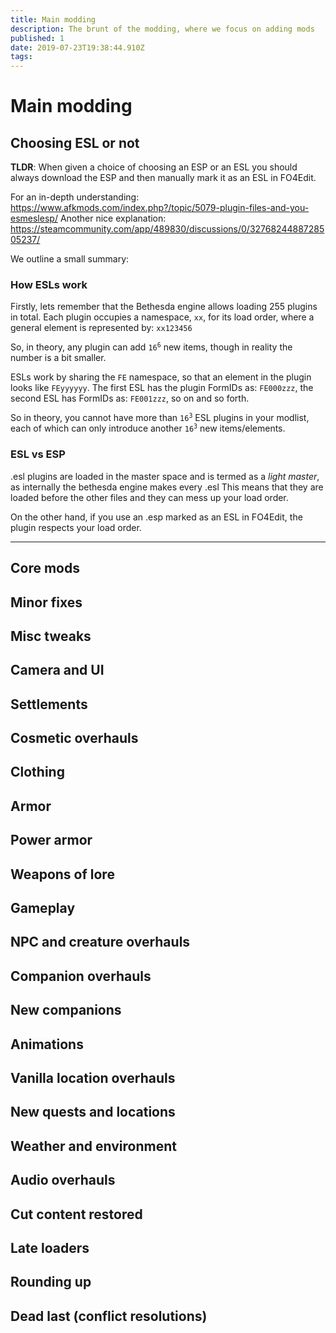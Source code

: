 ```yaml
---
title: Main modding
description: The brunt of the modding, where we focus on adding mods
published: 1
date: 2019-07-23T19:38:44.910Z
tags: 
---
```


# Main modding
## Choosing ESL or not

**TLDR**: When given a choice of choosing an ESP or an ESL you should always download the ESP and then manually mark it as an ESL in FO4Edit.

For an in-depth understanding: https://www.afkmods.com/index.php?/topic/5079-plugin-files-and-you-esmeslesp/
Another nice explanation: https://steamcommunity.com/app/489830/discussions/0/3276824488728505237/

We outline a small summary:

### How ESLs work

Firstly, lets remember that the Bethesda engine allows loading 255 plugins in total.
Each plugin occupies a namespace, `xx`, for its load order, where a general element is represented by: `xx123456`

So, in theory, any plugin can add <code>16<sup>6</sup></code> new items, though in reality the number is a bit smaller.

ESLs work by sharing the `FE` namespace, so that an element in the plugin looks like `FEyyyyyy`.
The first ESL has the plugin FormIDs as: `FE000zzz`, the second ESL has FormIDs as: `FE001zzz`, so on and so forth.

So in theory, you cannot have more than <code>16<sup>3</sup></code> ESL plugins in your modlist, each of which can only introduce another <code>16<sup>3</sup></code> new items/elements.

### ESL vs ESP
.esl plugins are loaded in the master space and is termed as a *light master*, as internally the bethesda engine makes every .esl 
This means that they are loaded before the other files and they can mess up your load order.

On the other hand, if you use an .esp marked as an ESL in FO4Edit, the plugin respects your load order.


---

## Core mods

## Minor fixes

## Misc tweaks

## Camera and UI

## Settlements

## Cosmetic overhauls

## Clothing

## Armor

## Power armor

## Weapons of lore

## Gameplay

## NPC and creature overhauls

## Companion overhauls

## New companions

## Animations

## Vanilla location overhauls

## New quests and locations

## Weather and environment

## Audio overhauls

## Cut content restored

## Late loaders

## Rounding up

## Dead last (conflict resolutions)